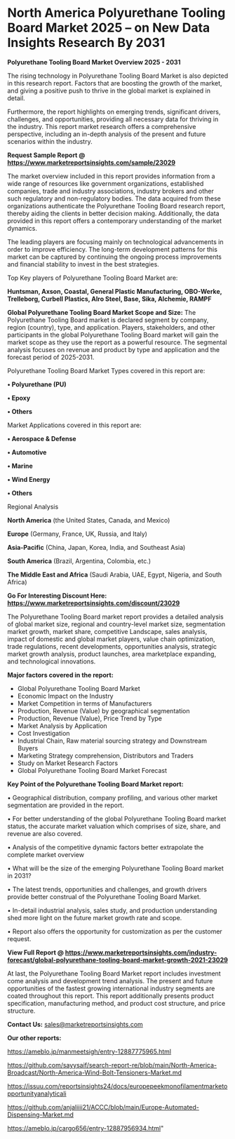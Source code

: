 # North America Polyurethane Tooling Board Market 2025 – on New Data Insights Research By 2031

<Strong> Polyurethane Tooling Board Market Overview 2025 - 2031</strong>

The rising technology in Polyurethane Tooling Board Market is also depicted in this research report. Factors that are boosting the growth of the market, and giving a positive push to thrive in the global market is explained in detail.

Furthermore, the report highlights on emerging trends, significant drivers, challenges, and opportunities, providing all necessary data for thriving in the industry. This report market research offers a comprehensive perspective, including an in-depth analysis of the present and future scenarios within the industry.

<strong>Request Sample Report @ <a href=https://www.marketreportsinsights.com/sample/23029>https://www.marketreportsinsights.com/sample/23029</a></strong>

The market overview included in this report provides information from a wide range of resources like government organizations, established companies, trade and industry associations, industry brokers and other such regulatory and non-regulatory bodies. The data acquired from these organizations authenticate the Polyurethane Tooling Board research report, thereby aiding the clients in better decision making. Additionally, the data provided in this report offers a contemporary understanding of the market dynamics.

The leading players are focusing mainly on technological advancements in order to improve efficiency. The long-term development patterns for this market can be captured by continuing the ongoing process improvements and financial stability to invest in the best strategies.

Top Key players of Polyurethane Tooling Board Market are:

<strong>Huntsman, Axson, Coastal, General Plastic Manufacturing, OBO-Werke, Trelleborg, Curbell Plastics, Alro Steel, Base, Sika, Alchemie, RAMPF</strong>

<strong><b>Global Polyurethane Tooling Board Market Scope and Size:</b></strong>
The Polyurethane Tooling Board market is declared segment by company, region (country), type, and application. Players, stakeholders, and other participants in the global Polyurethane Tooling Board market will gain the market scope as they use the report as a powerful resource. The segmental analysis focuses on revenue and product by type and application and the forecast period of 2025-2031.

Polyurethane Tooling Board Market Types covered in this report are:

<strong>• Polyurethane (PU)

• Epoxy

• Others</strong>

Market Applications covered in this report are:

<strong>• Aerospace & Defense

• Automotive

• Marine

• Wind Energy

• Others</strong> 

Regional Analysis

<strong>North America</strong> (the United States, Canada, and Mexico)

<strong>Europe</strong> (Germany, France, UK, Russia, and Italy)

<strong>Asia-Pacific</strong> (China, Japan, Korea, India, and Southeast Asia)

<strong>South America</strong> (Brazil, Argentina, Colombia, etc.)

<strong>The Middle East and Africa</strong> (Saudi Arabia, UAE, Egypt, Nigeria, and South Africa)

<strong>Go For Interesting Discount Here: <a href=https://www.marketreportsinsights.com/discount/23029>https://www.marketreportsinsights.com/discount/23029</a></strong>

The Polyurethane Tooling Board market report provides a detailed analysis of global market size, regional and country-level market size, segmentation market growth, market share, competitive Landscape, sales analysis, impact of domestic and global market players, value chain optimization, trade regulations, recent developments, opportunities analysis, strategic market growth analysis, product launches, area marketplace expanding, and technological innovations.

<strong><b>Major factors covered in the report:</b></strong>
<ul>
  <li>Global Polyurethane Tooling Board Market </li>
  <li>Economic Impact on the Industry</li>
  <li>Market Competition in terms of Manufacturers</li>
  <li>Production, Revenue (Value) by geographical segmentation</li>
  <li>Production, Revenue (Value), Price Trend by Type</li>
  <li>Market Analysis by Application</li>
  <li>Cost Investigation</li>
  <li>Industrial Chain, Raw material sourcing strategy and Downstream Buyers</li>
  <li>Marketing Strategy comprehension, Distributors and Traders</li>
  <li>Study on Market Research Factors</li>
  <li>Global Polyurethane Tooling Board Market Forecast</li>
</ul>

<strong><b>Key Point of the Polyurethane Tooling Board Market report:</b></strong>

• Geographical distribution, company profiling, and various other market segmentation are provided in the report.

• For better understanding of the global Polyurethane Tooling Board market status, the accurate market valuation which comprises of size, share, and revenue are also covered.

• Analysis of the competitive dynamic factors better extrapolate the complete market overview

• What will be the size of the emerging Polyurethane Tooling Board market in 2031?

• The latest trends, opportunities and challenges, and growth drivers provide better construal of the Polyurethane Tooling Board Market.

• In-detail industrial analysis, sales study, and production understanding shed more light on the future market growth rate and scope.

• Report also offers the opportunity for customization as per the customer request.

<strong><b>View Full Report @ <a href=https://www.marketreportsinsights.com/industry-forecast/global-polyurethane-tooling-board-market-growth-2021-23029>https://www.marketreportsinsights.com/industry-forecast/global-polyurethane-tooling-board-market-growth-2021-23029</a></b></strong>


At last, the Polyurethane Tooling Board Market report includes investment come analysis and development trend analysis. The present and future opportunities of the fastest growing international industry segments are coated throughout this report. This report additionally presents product specification, manufacturing method, and product cost structure, and price structure.

<strong>Contact Us:</strong>
sales@marketreportsinsights.com

<strong>Our other reports:</strong>

<a href=https://ameblo.jp/manmeetsigh/entry-12887775965.html>https://ameblo.jp/manmeetsigh/entry-12887775965.html</a>

<a href=https://github.com/sayysaif/search-report-re/blob/main/North-America-Broadcast/North-America-Wind-Bolt-Tensioners-Market.md>https://github.com/sayysaif/search-report-re/blob/main/North-America-Broadcast/North-America-Wind-Bolt-Tensioners-Market.md</a>

<a href=https://issuu.com/reportsinsights24/docs/europepeekmonofilamentmarketopportunityanalyticali>https://issuu.com/reportsinsights24/docs/europepeekmonofilamentmarketopportunityanalyticali</a>

<a href=https://github.com/anjaliiii21/ACCC/blob/main/Europe-Automated-Dispensing-Market.md>https://github.com/anjaliiii21/ACCC/blob/main/Europe-Automated-Dispensing-Market.md</a>

<a href=https://ameblo.jp/cargo656/entry-12887956934.html>https://ameblo.jp/cargo656/entry-12887956934.html</a>"
